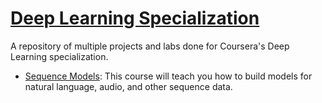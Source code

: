 # [Deep Learning Specialization](https://www.coursera.org/specializations/deep-learning)

A repository of multiple projects and labs done for Coursera's Deep Learning specialization.


- [Sequence Models](https://www.coursera.org/learn/nlp-sequence-models): This course will teach you how to build models for natural language, audio, and other sequence data.
